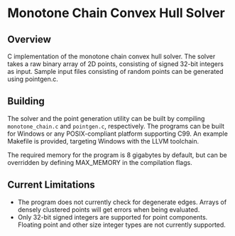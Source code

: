 # Monotone Chain Convex Hull Solver

## Overview
C implementation of the monotone chain convex hull solver. The solver takes a raw binary array of 2D points, consisting of signed 32-bit integers as input. Sample input files consisting of random points can be generated using pointgen.c.

## Building
The solver and the point generation utility can be built by compiling `monotone_chain.c` and `pointgen.c`, respectively. The programs can be built for Windows or any POSIX-compliant platform supporting C99. An example Makefile is provided, targeting Windows with the LLVM toolchain.

The required memory for the program is 8 gigabytes by default, but can be overridden by defining MAX_MEMORY in the compilation flags. 

## Current Limitations
- The program does not currently check for degenerate edges. Arrays of densely clustered points will get errors when being evaluated.
- Only 32-bit signed integers are supported for point components. Floating point and other size integer types are not currently supported.
